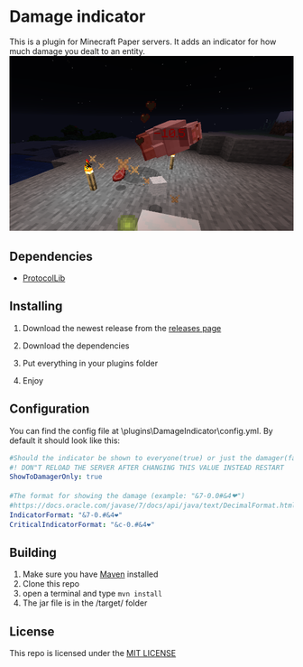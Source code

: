 # Damage indicator

This is a plugin for Minecraft Paper servers. It adds an indicator for how much damage you dealt to an entity.
![](/images/dmgindicatorscreen.png)

## Dependencies

- [ProtocolLib](https://www.spigotmc.org/resources/protocollib.1997/)

## Installing

1. Download the newest release from the [releases page](https://github.com/MagicCheese1/Damage-Indicator/releases)

2. Download the dependencies

3. Put everything in your plugins folder

4. Enjoy

## Configuration

You can find the config file at \plugins\DamageIndicator\config.yml. By default it should look like this:

```yaml
#Should the indicator be shown to everyone(true) or just the damager(false)
#! DON"T RELOAD THE SERVER AFTER CHANGING THIS VALUE INSTEAD RESTART
ShowToDamagerOnly: true

#The format for showing the damage (example: "&7-0.0#&4❤")
#https://docs.oracle.com/javase/7/docs/api/java/text/DecimalFormat.html
IndicatorFormat: "&7-0.#&4❤"
CriticalIndicatorFormat: "&c-0.#&4❤"
```

## Building

1. Make sure you have [Maven](https://maven.apache.org/) installed
2. Clone this repo
3. open a terminal and type `mvn install`
4. The jar file is in the /target/ folder

## License

This repo is licensed under the [MIT LICENSE](/LICENSE)
